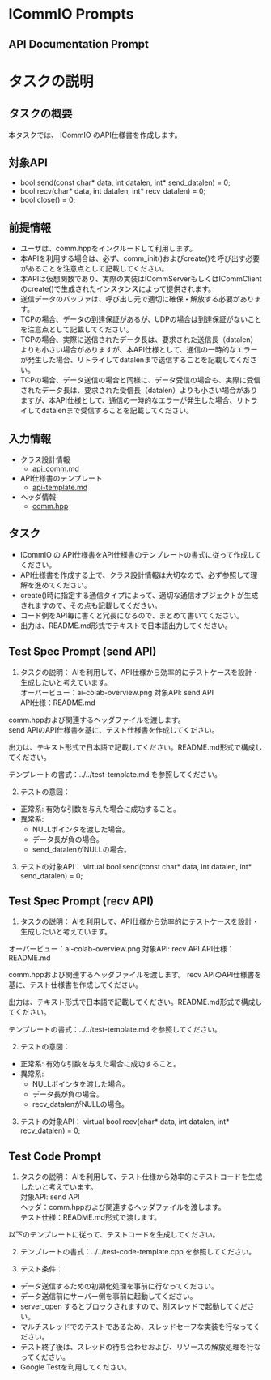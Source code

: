 # ICommIO Prompts

## API Documentation Prompt

# タスクの説明
## タスクの概要

本タスクでは、 ICommIO のAPI仕様書を作成します。

## 対象API

- bool send(const char* data, int datalen, int* send_datalen) = 0;
- bool recv(char* data, int datalen, int* recv_datalen) = 0;
- bool close() = 0;

## 前提情報

- ユーザは、comm.hppをインクルードして利用します。
- 本APIを利用する場合は、必ず、comm_init()およびcreate()を呼び出す必要があることを注意点として記載してください。
- 本APIは仮想関数であり、実際の実装はICommServerもしくはICommClientのcreate()で生成されたインスタンスによって提供されます。
- 送信データのバッファは、呼び出し元で適切に確保・解放する必要があります。
- TCPの場合、データの到達保証があるが、UDPの場合は到達保証がないことを注意点として記載してください。
- TCPの場合、実際に送信されたデータ長は、要求された送信長（datalen）よりも小さい場合がありますが、本API仕様として、通信の一時的なエラーが発生した場合、リトライしてdatalenまで送信することを記載してください。
- TCPの場合、データ送信の場合と同様に、データ受信の場合も、実際に受信されたデータ長は、要求された受信長（datalen）よりも小さい場合がありますが、本API仕様として、通信の一時的なエラーが発生した場合、リトライしてdatalenまで受信することを記載してください。

## 入力情報

- クラス設計情報
  - [api_comm.md](https://github.com/toppers/hakoniwa-drone-core/blob/main/docs/api/comm/api_comm.md)
- API仕様書のテンプレート
  - [api-template.md](https://github.com/toppers/hakoniwa-drone-core/blob/main/docs/prompts/api-template.md)
- ヘッダ情報
  - [comm.hpp](https://github.com/toppers/hakoniwa-drone-core/blob/main/include/comm.hpp)

## タスク
- ICommIO の API仕様書をAPI仕様書のテンプレートの書式に従って作成してください。
- API仕様書を作成する上で、クラス設計情報は大切なので、必ず参照して理解を進めてください。
- create()時に指定する通信タイプによって、適切な通信オブジェクトが生成されますので、その点も記載してください。
- コード例をAPI毎に書くと冗長になるので、まとめて書いてください。
- 出力は、README.md形式でテキストで日本語出力してください。



## Test Spec Prompt (send API)

1. タスクの説明：
AIを利用して、API仕様から効率的にテストケースを設計・生成したいと考えています。  
オーバービュー：ai-colab-overview.png
対象API: send API  
API仕様：README.md

comm.hppおよび関連するヘッダファイルを渡します。  
send APIのAPI仕様書を基に、テスト仕様書を作成してください。  

出力は、テキスト形式で日本語で記載してください。README.md形式で構成してください。

テンプレートの書式：../../test-template.md を参照してください。

2. テストの意図：
- 正常系: 有効な引数を与えた場合に成功すること。
- 異常系: 
  - NULLポインタを渡した場合。
  - データ長が負の場合。
  - send_datalenがNULLの場合。

3. テストの対象API：
virtual bool send(const char* data, int datalen, int* send_datalen) = 0;


## Test Spec Prompt (recv API)

1. タスクの説明：
AIを利用して、API仕様から効率的にテストケースを設計・生成したいと考えています。

オーバービュー：ai-colab-overview.png
対象API: recv API
API仕様：README.md

comm.hppおよび関連するヘッダファイルを渡します。
recv APIのAPI仕様書を基に、テスト仕様書を作成してください。

出力は、テキスト形式で日本語で記載してください。README.md形式で構成してください。

テンプレートの書式：../../test-template.md を参照してください。

2. テストの意図：
- 正常系: 有効な引数を与えた場合に成功すること。
- 異常系:
  - NULLポインタを渡した場合。
  - データ長が負の場合。
  - recv_datalenがNULLの場合。

3. テストの対象API：
virtual bool recv(char* data, int datalen, int* recv_datalen) = 0;

## Test Code Prompt

1. タスクの説明：
AIを利用して、テスト仕様から効率的にテストコードを生成したいと考えています。  
対象API: send API  
ヘッダ：comm.hppおよび関連するヘッダファイルを渡します。  
テスト仕様：README.md形式で渡します。

以下のテンプレートに従って、テストコードを生成してください。

2. テンプレートの書式：../../test-code-template.cpp を参照してください。

3. テスト条件：

- データ送信するための初期化処理を事前に行なってください。
- データ送信前にサーバー側を事前に起動してください。
- server_open するとブロックされますので、別スレッドで起動してください。
- マルチスレッドでのテストであるため、スレッドセーフな実装を行なってください。
- テスト終了後は、スレッドの待ち合わせおよび、リソースの解放処理を行なってください。
- Google Testを利用してください。
